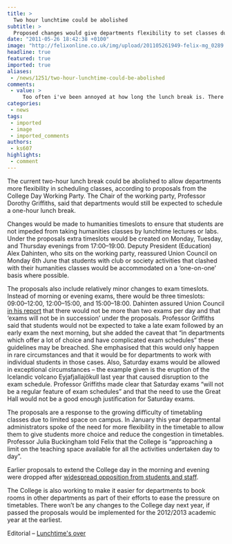 ```yaml
---
title: >
  Two hour lunchtime could be abolished
subtitle: >
  Proposed changes would give departments flexibility to set classes during lunchtime
date: "2011-05-26 18:42:38 +0100"
image: "http://felixonline.co.uk/img/upload/201105261949-felix-mg_0289.jpg"
headline: true
featured: true
imported: true
aliases:
 - /news/1251/two-hour-lunchtime-could-be-abolished
comments:
 - value: >
     Too often i've been annoyed at how long the lunch break is. There is nothing more annoying than having a day with only a few hours of lectures split by a two hour break. This proposal sounds perfectly reasonable and i welcome it... although i won't be around to see it implemented.,If it ain't broke don't fix it?
categories:
 - news
tags:
 - imported
 - image
 - imported_comments
authors:
 - ks607
highlights:
 - comment
---
```


The current two-hour lunch break could be abolished to allow departments more flexibility in scheduling classes, according to proposals from the College Day Working Party. The Chair of the working party, Professor Dorothy Griffiths, said that departments would still be expected to schedule a one-hour lunch break.

Changes would be made to humanities timeslots to ensure that students are not impeded from taking humanities classes by lunchtime lectures or labs. Under the proposals extra timeslots would be created on Monday, Tuesday, and Thursday evenings from 17:00–19:00. Deputy President (Education) Alex Dahinten, who sits on the working party, reassured Union Council on Monday 6th June that students with club or society activities that clashed with their humanities classes would be accommodated on a ‘one-on-one’ basis where possible.

The proposals also include relatively minor changes to exam timeslots. Instead of morning or evening exams, there would be three timeslots: 09:00–12:00, 12:00–15:00, and 15:00–18:00. Dahinten assured Union Council [in his report](http://www.imperialcollegeunion.org/data/files/dpe-council-report-2011-05-23-3691.pdf) that there would not be more than two exams per day and that ‘exams will not be in succession’ under the proposals. Professor Griffiths said that students would not be expected to take a late exam followed by an early exam the next morning, but she added the caveat that “in departments which offer a lot of choice and have complicated exam schedules” these guidelines may be breached. She emphasised that this would only happen in rare circumstances and that it would be for departments to work with individual students in those cases. Also, Saturday exams would be allowed in exceptional circumstances – the example given is the eruption of the Icelandic volcano Eyjafjallajökull last year that caused disruption to the exam schedule. Professor Griffiths made clear that Saturday exams “will not be a regular feature of exam schedules” and that the need to use the Great Hall would not be a good enough justification for Saturday exams.

The proposals are a response to the growing difficulty of timetabling classes due to limited space on campus. In January this year departmental administrators spoke of the need for more flexibility in the timetable to allow them to give students more choice and reduce the congestion in timetables. Professor Julia Buckingham told Felix that the College is “approaching a limit on the teaching space available for all the activities undertaken day to day”.

Earlier proposals to extend the College day in the morning and evening were dropped after [widespread opposition from students and staff](http://felixonline.co.uk/news/633/feasibility-of-longer-day-called-into-question-/).

The College is also working to make it easier for departments to book rooms in other departments as part of their efforts to ease the pressure on timetables. There won’t be any changes to the College day next year, if passed the proposals would be implemented for the 2012/2013 academic year at the earliest.

Editorial – [Lunchtime's over](http://felixonline.co.uk/comment/1260/lunchtimes-over/)
